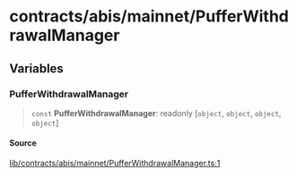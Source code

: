# contracts/abis/mainnet/PufferWithdrawalManager

## Variables

### PufferWithdrawalManager

> `const` **PufferWithdrawalManager**: readonly [`object`, `object`, `object`, `object`]

#### Source

[lib/contracts/abis/mainnet/PufferWithdrawalManager.ts:1](https://github.com/PufferFinance/puffer-sdk/blob/4dadb8f49937bb2533b19e1e434d0fbb731c090f/lib/contracts/abis/mainnet/PufferWithdrawalManager.ts#L1)
